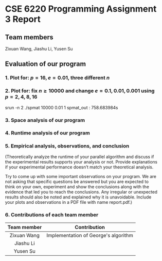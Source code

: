 # CSE 6220 Programming Assignment 3 Report

## Team members

Zixuan Wang, Jiashu Li, Yusen Su

## Evaluation of our program

### 1. Plot for: $p=16, e=0.01,$ three different $n$

### 2. Plot for: fix $n \geq 10000$ and change $e=0.1, 0.01, 0.001$ using $p=2,4,8,16$

srun -n 2 ./spmat 10000 0.01 1 spmat_out : 758.683984s

### 3. Space analysis of our program

### 4. Runtime analysis of our program

### 5. Empirical analysis, observations, and conclusion

(Theoretically analyze the runtime of your parallel algorithm and discuss if the experimental results supports your analysis or not. Provide explanations if your experimental performance doesn’t match your theoretical analysis. 

Try to come up with some important observations on your program. We are not asking that specific questions be answered but you are expected to think on your own, experiment and show the conclusions along with the evidence that led you to reach the conclusions. Any irregular or unexpected results should also be noted and explained why it is unavoidable. Include your plots and observations in a PDF file with name report.pdf.)



### 6. Contributions of each team member
| Team member | Contribution |
| :------------------: | :----------: |
|  Zixuan Wang  | Implementation of George's algorithm |
|  Jiashu Li    |  |
|  Yusen Su     |  |
